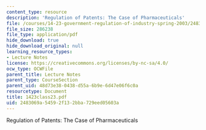 ```yaml
---
content_type: resource
description: 'Regulation of Patents: The Case of Pharmaceuticals'
file: /courses/14-23-government-regulation-of-industry-spring-2003/2483069a54592f132bba729eed05603a_1423class23.pdf
file_size: 286238
file_type: application/pdf
hide_download: true
hide_download_original: null
learning_resource_types:
- Lecture Notes
license: https://creativecommons.org/licenses/by-nc-sa/4.0/
ocw_type: OCWFile
parent_title: Lecture Notes
parent_type: CourseSection
parent_uid: 48d73e38-0438-d55a-6b9e-6d47e06f6c0a
resourcetype: Document
title: 1423class23.pdf
uid: 2483069a-5459-2f13-2bba-729eed05603a
---
```

Regulation of Patents: The Case of Pharmaceuticals
